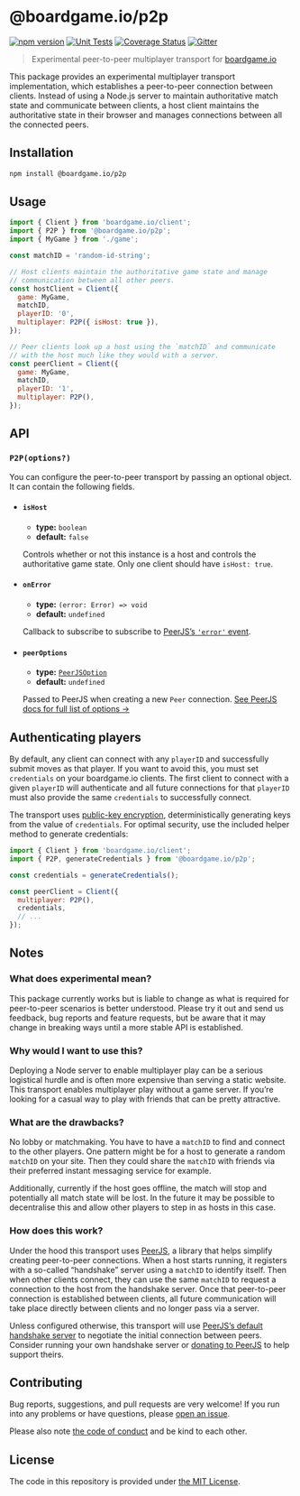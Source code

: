 # @boardgame.io/p2p

[![npm version](https://badge.fury.io/js/@boardgame.io%2Fp2p.svg)](https://www.npmjs.com/package/@boardgame.io/p2p)
[![Unit Tests](https://github.com/boardgameio/p2p/actions/workflows/unit.yml/badge.svg)](https://github.com/boardgameio/p2p/actions/workflows/unit.yml)
[![Coverage Status](https://coveralls.io/repos/github/boardgameio/p2p/badge.svg?branch=latest)](https://coveralls.io/github/boardgameio/p2p?branch=latest)
[![Gitter](https://badges.gitter.im/boardgame-io.svg)](https://gitter.im/boardgame-io)

> Experimental peer-to-peer multiplayer transport for [boardgame.io][bgio]

This package provides an experimental multiplayer transport implementation, which establishes a peer-to-peer connection between clients. Instead of using a Node.js server to maintain authoritative match state and communicate between clients, a host client maintains the authoritative state in their browser and manages connections between all the connected peers.

## Installation

```sh
npm install @boardgame.io/p2p
```

## Usage

```js
import { Client } from 'boardgame.io/client';
import { P2P } from '@boardgame.io/p2p';
import { MyGame } from './game';

const matchID = 'random-id-string';

// Host clients maintain the authoritative game state and manage
// communication between all other peers.
const hostClient = Client({
  game: MyGame,
  matchID,
  playerID: '0',
  multiplayer: P2P({ isHost: true }),
});

// Peer clients look up a host using the `matchID` and communicate
// with the host much like they would with a server.
const peerClient = Client({
  game: MyGame,
  matchID,
  playerID: '1',
  multiplayer: P2P(),
});
```

## API

### `P2P(options?)`

You can configure the peer-to-peer transport by passing an optional object. It can contain the following fields.

- #### `isHost`

  - **type:** `boolean`
  - **default:** `false`

  Controls whether or not this instance is a host and controls the authoritative game state. Only one client should have `isHost: true`.

- #### `onError`

  - **type:** `(error: Error) => void`
  - **default:** `undefined`

  Callback to subscribe to subscribe to [PeerJS’s `'error'` event][pje].

- #### `peerOptions`

  - **type:** [`PeerJSOption`][pjo]
  - **default:** `undefined`

  Passed to PeerJS when creating a new `Peer` connection. [See PeerJS docs for full list of options →][pjo]

## Authenticating players

By default, any client can connect with any `playerID` and successfully submit moves as that player. If you want to avoid this, you must set `credentials` on your boardgame.io clients. The first client to connect with a given `playerID` will authenticate and all future connections for that `playerID` must also provide the same `credentials` to successfully connect.

The transport uses [public-key encryption][pk], deterministically generating keys from the value of `credentials`. For optimal security, use the included helper method to generate credentials:

```js
import { Client } from 'boardgame.io/client';
import { P2P, generateCredentials } from '@boardgame.io/p2p';

const credentials = generateCredentials();

const peerClient = Client({
  multiplayer: P2P(),
  credentials,
  // ...
});
```

## Notes

### What does experimental mean?

This package currently works but is liable to change as what is required for peer-to-peer scenarios is better understood. Please try it out and send us feedback, bug reports and feature requests, but be aware that it may change in breaking ways until a more stable API is established.

### Why would I want to use this?

Deploying a Node server to enable multiplayer play can be a serious logistical hurdle and is often more expensive than serving a static website. This transport enables multiplayer play without a game server. If you’re looking for a casual way to play with friends that can be pretty attractive.

### What are the drawbacks?

No lobby or matchmaking. You have to have a `matchID` to find and connect to the other players. One pattern might be for a host to generate a random `matchID` on your site. Then they could share the `matchID` with friends via their preferred instant messaging service for example.

Additionally, currently if the host goes offline, the match will stop and potentially all match state will be lost. In the future it may be possible to decentralise this and allow other players to step in as hosts in this case.

### How does this work?

Under the hood this transport uses [PeerJS][pjs], a library that helps simplify creating peer-to-peer connections. When a host starts running, it registers with a so-called “handshake” server using a `matchID` to identify itself. Then when other clients connect, they can use the same `matchID` to request a connection to the host from the handshake server. Once that peer-to-peer connection is established between clients, all future communication will take place directly between clients and no longer pass via a server.

Unless configured otherwise, this transport will use [PeerJS’s default handshake server][psrvr] to negotiate the initial connection between peers. Consider running your own handshake server or [donating to PeerJS][poc] to help support theirs.

## Contributing

Bug reports, suggestions, and pull requests are very welcome! If you run into any problems or have questions, please [open an issue][newissue].

Please also note [the code of conduct][coc] and be kind to each other.

## License

The code in this repository is provided under [the MIT License](LICENSE).

[bgio]: https://boardgame.io/
[pjs]: https://github.com/peers/peerjs
[psrvr]: https://peerjs.com/peerserver.html
[poc]: https://opencollective.com/peer
[pje]: https://peerjs.com/docs.html#peeron-error
[pjo]: https://peerjs.com/docs.html#peer-options
[pk]: https://en.wikipedia.org/wiki/Public-key_cryptography
[newissue]: https://github.com/boardgameio/p2p/issues/new/choose
[coc]: CODE_OF_CONDUCT.md
